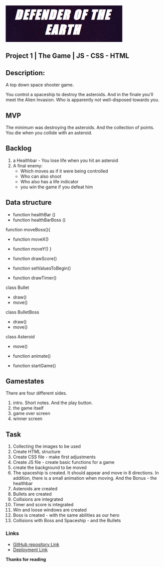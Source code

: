 ![logo_of_the_game](https://github.com/kohoki/Project-1/blob/cbc63bb68e6573db84d56a6eb46c19f7a0a5b98f/images/game_name.png)


## Project 1 | The Game | JS - CSS - HTML

## Description:

A top down space shooter game.

You control a spaceship to destroy the asteroids. And in the finale you'll meet the Alien Invasion. 
Who is apparently not well-disposed towards you.

## MVP

The minimum was destroying the asteroids. And the collection of points. 
You die when you collide with an asteroid.

## Backlog

1. a Healthbar - You lose life when you hit an asteroid
2. A final enemy:
    - Which moves as if it were being controlled
    - Who can also shoot
    - Who also has a life indicator
    - you win the game if you defeat him

## Data structure

- function healthBar ()
- function healthBarBoss ()

function moveBoss(){
- function moveX()
- function moveY()
}

- function drawScore()
- function setValuesToBegin()
- function drawTimer()

class Bullet
- draw()
- move()

class BulletBoss
- draw()
- move()

class Asteroid
- move()

- function animate()
- function startGame()

## Gamestates

There are four different sides.

1. intro. Short notes. And the play button.
2. the game itself
3. game over screen
4. winner screen

## Task

1. Collecting the images to be used
2. Create HTML structure 
3. Create CSS file - make first adjustments
4. Create JS file - create basic functions for a game
5. create the background to be moved
6. The spaceship is created. It should appear and move in 8 directions. 
In addition, there is a small animation when moving. And the Bonus - the healthbar
7. Asteroids are created
8. Bullets are created
9. Collisions are integrated
10. Timer and score is integrated
11. Win and loose windows are created
12. Boss is created - with the same abilities as our hero
13. Collisions with Boss and Spaceship - and the Bullets

### Links

- [GitHub repository Link](https://github.com/kohoki/Project-1)
- [Deployment Link](https://kohoki.github.io/Project-1/)



**Thanks for reading** 
